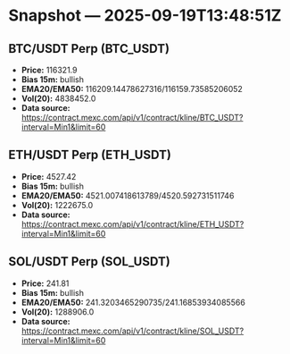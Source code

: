 # Snapshot — 2025-09-19T13:48:51Z

## BTC/USDT Perp (BTC_USDT)
- **Price:** 116321.9
- **Bias 15m:** bullish
- **EMA20/EMA50:** 116209.14478627316/116159.73585206052
- **Vol(20):** 4838452.0
- **Data source:** https://contract.mexc.com/api/v1/contract/kline/BTC_USDT?interval=Min1&limit=60

## ETH/USDT Perp (ETH_USDT)
- **Price:** 4527.42
- **Bias 15m:** bullish
- **EMA20/EMA50:** 4521.007418613789/4520.592731511746
- **Vol(20):** 1222675.0
- **Data source:** https://contract.mexc.com/api/v1/contract/kline/ETH_USDT?interval=Min1&limit=60

## SOL/USDT Perp (SOL_USDT)
- **Price:** 241.81
- **Bias 15m:** bullish
- **EMA20/EMA50:** 241.3203465290735/241.16853934085566
- **Vol(20):** 1288906.0
- **Data source:** https://contract.mexc.com/api/v1/contract/kline/SOL_USDT?interval=Min1&limit=60
